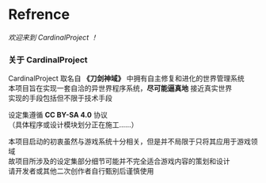 # Refrence

*欢迎来到 CardinalProject ！*

### 关于 CardinalProject

CardinalProject 取名自 **《刀剑神域》** 中拥有自主修复和进化的世界管理系统  
本项目旨在实现一套自洽的异世界程序系统，**尽可能逼真地** 接近真实世界  
实现的手段包括但不限于技术手段  

设定集遵循 **CC BY-SA 4.0** 协议  
（具体程序或设计模块划分正在施工……）

本项目启动的初衷虽然与游戏系统十分相关，但是并不局限于只将其应用于游戏领域  
故项目所涉及的设定集部分细节可能并不完全适合游戏内容的策划和设计  
请开发者或其他二次创作者自行甄别后谨慎使用